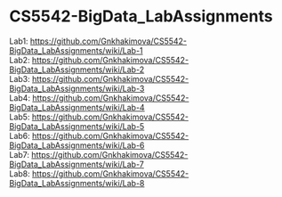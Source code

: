 # CS5542-BigData_LabAssignments  
Lab1: https://github.com/Gnkhakimova/CS5542-BigData_LabAssignments/wiki/Lab-1  
Lab2: https://github.com/Gnkhakimova/CS5542-BigData_LabAssignments/wiki/Lab-2    
Lab3: https://github.com/Gnkhakimova/CS5542-BigData_LabAssignments/wiki/Lab-3  
Lab4: https://github.com/Gnkhakimova/CS5542-BigData_LabAssignments/wiki/Lab-4  
Lab5: https://github.com/Gnkhakimova/CS5542-BigData_LabAssignments/wiki/Lab-5  
Lab6: https://github.com/Gnkhakimova/CS5542-BigData_LabAssignments/wiki/Lab-6  
Lab7: https://github.com/Gnkhakimova/CS5542-BigData_LabAssignments/wiki/Lab-7   
Lab8: https://github.com/Gnkhakimova/CS5542-BigData_LabAssignments/wiki/Lab-8
